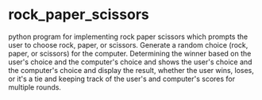 # rock_paper_scissors
python program for implementing rock paper scissors which prompts the user to choose rock, paper, or scissors. Generate a random choice (rock, paper, or scissors) for the computer. Determining the winner based on the user's choice and the computer's choice and shows the user's choice and the computer's choice and display the result, whether the user wins, loses, or it's a tie and keeping track of the user's and computer's scores for multiple rounds.
